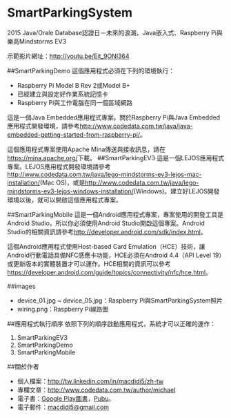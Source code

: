 # SmartParkingSystem
2015 Java/Orale Database認證日－未來的浪潮，Java嵌入式、Raspberry Pi與樂高Mindstorms EV3

示範影片網址：<a href="http://youtu.be/Eit_9ONI364">http://youtu.be/Eit_9ONI364</a>

##SmartParkingDemo
這個應用程式必須在下列的環境執行：

* Raspberry Pi Model B Rev 2或Model B+
* 已經建立與設定好作業系統記憶卡
* Raspberry Pi與工作電腦在同一個區域網路

這是一個Java Embedded應用程式專案。關於Raspberry Pi與Java Embedded應用程式開發環境，請參考<a href="http://www.codedata.com.tw/java/java-embedded-getting-started-from-raspberry-pi/" target="_blank">http://www.codedata.com.tw/java/java-embedded-getting-started-from-raspberry-pi/</a>。

這個應用程式專案使用Apache Mina傳送與接收訊息，請在<a href="https://mina.apache.org/" target="_blank">https://mina.apache.org/</a>下載。
##SmartParkingEV3
這是一個LEJOS應用程式專案。LEJOS應用程式開發環境請參考<a href="http://www.codedata.com.tw/java/lego-mindstorms-ev3-lejos-mac-installation/" target="_blank">http://www.codedata.com.tw/java/lego-mindstorms-ev3-lejos-mac-installation/</a>(Mac OS)，或是<a href="http://www.codedata.com.tw/java/lego-mindstorms-ev3-lejos-windows-installation/" target="_blank">http://www.codedata.com.tw/java/lego-mindstorms-ev3-lejos-windows-installation/</a>(Windows)。建立好LEJOS開發環境以後，就可以開啟這個應用程式專案。

##SmartParkingMobile
這是一個Android應用程式專案，專案使用的開發工具是Android Studio，所以你必須使用Android Studio開啟這個專案。Android Studio的相關資訊請參考<a href="http://developer.android.com/sdk/index.html" target="_blank">http://developer.android.com/sdk/index.html</a>。

這個Android應用程式使用Host-based Card Emulation（HCE）技術，讓Android行動電話具備NFC感應卡功能，HCE必須在Android 4.4（API Level 19）或更新版本的實體裝置才可以運作。HCE相關的資訊可以參考<a href="https://developer.android.com/guide/topics/connectivity/nfc/hce.html">https://developer.android.com/guide/topics/connectivity/nfc/hce.html</a>。

##images
* device_01.jpg ~ device_05.jpg：Raspberry Pi與SmartParkingSystem照片
* wiring.png：Raspberry Pi線路圖

##應用程式執行順序
依照下列的順序啟動應用程式，系統才可以正確的運作：

1. SmartParkingEV3
2. SmartParkingDemo
3. SmartParkingMobile

##關於作者
* 個人檔案：<a href="http://tw.linkedin.com/in/macdidi5/zh-tw" target="_blank">http://tw.linkedin.com/in/macdidi5/zh-tw</a>
* 專欄文章：<a href="http://www.codedata.com.tw/author/michael" target="_blank">http://www.codedata.com.tw/author/michael</a>
* 電子書：<a href="https://play.google.com/store/books/author?id=%E5%BC%B5%E7%9B%8A%E8%A3%95">Google Play圖書</a>，<a href="http://www.pubu.com.tw/store/1023024">Pubu</a>。
* 電子郵件：macdidi5@gmail.com
